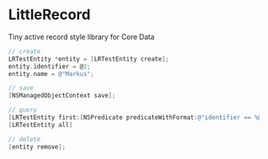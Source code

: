 LittleRecord
============

Tiny active record style library for Core Data

```objectivec
// create
LRTestEntity *entity = [LRTestEntity create];
entity.identifier = @2;
entity.name = @"Markus";

// save
[NSManagedObjectContext save];

// query
[LRTestEntity first:[NSPredicate predicateWithFormat:@"identifier == %@", @2]];
[LRTestEntity all]

// delete
[entity remove];
```
